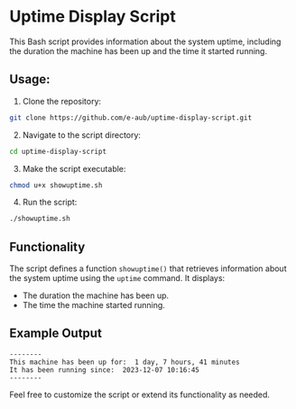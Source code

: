 # Uptime Display Script

This Bash script provides information about the system uptime, including the duration the machine has been up and the time it started running.

## Usage:

1. Clone the repository:

```bash
git clone https://github.com/e-aub/uptime-display-script.git
```
2. Navigate to the script directory:

```bash
cd uptime-display-script
```

3. Make the script executable:
```bash
chmod u+x showuptime.sh
```
4. Run the script:
```bash
./showuptime.sh
```

## Functionality

The script defines a function `showuptime()` that retrieves information about the system uptime using the `uptime` command. It displays:

- The duration the machine has been up.
- The time the machine started running.

## Example Output

```
--------
This machine has been up for:  1 day, 7 hours, 41 minutes
It has been running since:  2023-12-07 10:16:45
--------
```
Feel free to customize the script or extend its functionality as needed.